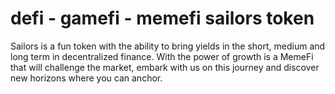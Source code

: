 # defi - gamefi - memefi sailors token
Sailors is a fun token with the ability to bring yields in the short, medium and long term in decentralized finance.
With the power of growth is a MemeFi that will challenge the market, embark with us on this journey and discover new horizons where you can anchor.
